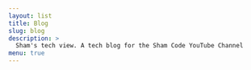 ```yaml
---
layout: list
title: Blog
slug: blog
description: >
  Sham's tech view. A tech blog for the Sham Code YouTube Channel
menu: true
---
```

